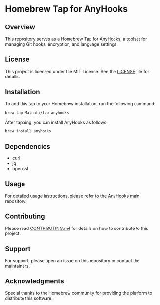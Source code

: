 # Homebrew Tap for AnyHooks

## Overview

This repository serves as a [Homebrew](https://brew.sh/) Tap for [AnyHooks](https://github.com/Malnati/AnyHooks), a toolset for managing Git hooks, encryption, and language settings.

## License

This project is licensed under the MIT License. See the [LICENSE](LICENSE) file for details.

## Installation

To add this tap to your Homebrew installation, run the following command:

```bash
brew tap Malnati/tap-anyhooks
```

After tapping, you can install AnyHooks as follows:

```bash
brew install anyhooks
```

## Dependencies

- curl
- jq
- openssl

## Usage

For detailed usage instructions, please refer to the [AnyHooks main repository](https://github.com/Malnati/AnyHooks).

## Contributing

Please read [CONTRIBUTING.md](https://github.com/Malnati/AnyHooks/blob/main/CONTRIBUTING.md) for details on how to contribute to this project.

## Support

For support, please open an issue on this repository or contact the maintainers.

## Acknowledgments

Special thanks to the Homebrew community for providing the platform to distribute this software.

